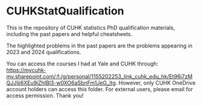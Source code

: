 # CUHKStatQualification
 
This is the repository of CUHK statistics PhD qualification materials, including the past papers and helpful cheatsheets.

The highlighted problems in the past papers are the problems appearing in 2023 and 2024 qualifications. 

You can access the courses I had at Yale and CUHK through: https://mycuhk-my.sharepoint.com/:f:/g/personal/1155202253_link_cuhk_edu_hk/Et96i7zMQJJIjj6XEu9iZhIBl3-w0XO6aSbnFm1JeG_ltg. However, only CUHK OneDrive account holders can access this folder. For external users, please email for access permission. Thank you!
